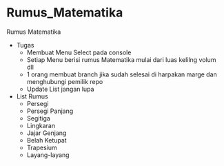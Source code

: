 # Rumus_Matematika
Rumus Matematika
  - Tugas
    - Membuat Menu Select pada console
    - Setiap Menu berisi rumus Matematika mulai dari luas kelilng volum dll
    - 1 orang membuat branch jika sudah selesai di harpakan marge dan menghubungi pemilik repo 
    - Update List jangan lupa 
  - List Rumus
    - Persegi
    - Persegi Panjang
    - Segitiga
    - Lingkaran
    - Jajar Genjang
    - Belah Ketupat
    - Trapesium
    - Layang-layang
